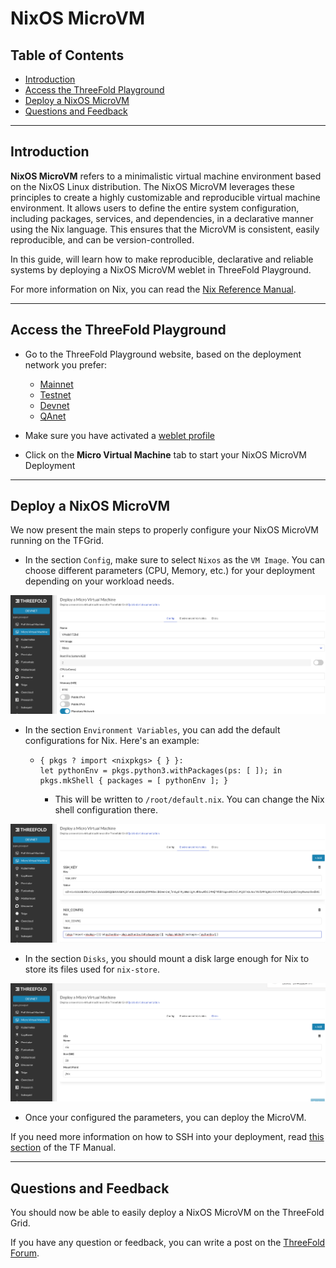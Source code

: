 <h1> NixOS MicroVM </h1>

<h2> Table of Contents </h2>

- [Introduction](#introduction)
- [Access the ThreeFold Playground](#access-the-threefold-playground)
- [Deploy a NixOS MicroVM](#deploy-a-nixos-microvm)
- [Questions and Feedback](#questions-and-feedback)

***

## Introduction

__NixOS MicroVM__ refers to a minimalistic virtual machine environment based on the NixOS Linux distribution.
The NixOS MicroVM leverages these principles to create a highly customizable and reproducible virtual machine environment. It allows users to define the entire system configuration, including packages, services, and dependencies, in a declarative manner using the Nix language. This ensures that the MicroVM is consistent, easily reproducible, and can be version-controlled.

In this guide, will learn how to make reproducible, declarative and reliable systems by deploying a NixOS MicroVM weblet in ThreeFold Playground.

For more information on Nix, you can read the [Nix Reference Manual](https://nixos.org/manual/nix/stable/).

***

## Access the ThreeFold Playground

* Go to the ThreeFold Playground website, based on the deployment network you prefer:
  * [Mainnet](https://play.grid.tf)
  * [Testnet](https://play.test.grid.tf)
  * [Devnet](https://play.dev.grid.tf)
  * [QAnet](https://play.qa.grid.tf)

* Make sure you have activated a [weblet profile](./weblets_profile_manager.md)

* Click on the **Micro Virtual Machine** tab to start your NixOS MicroVM Deployment

***

## Deploy a NixOS MicroVM

We now present the main steps to properly configure your NixOS MicroVM running on the TFGrid.

* In the section `Config`, make sure to select `Nixos` as the `VM Image`. You can choose different parameters (CPU, Memory, etc.) for your deployment depending on your workload needs. 

![](./img/nixos-micro1.png)

* In the section `Environment Variables`, you can add the default configurations for Nix. Here's an example:
  * ```
    { pkgs ? import <nixpkgs> { } }:
    let pythonEnv = pkgs.python3.withPackages(ps: [ ]); in pkgs.mkShell { packages = [ pythonEnv ]; }
    ```
    * This will be written to `/root/default.nix`. You can change the Nix shell configuration there.

![](./img/nixos-micro2.png)

* In the section `Disks`, you should mount a disk large enough for Nix to store its files used for `nix-store`.
  
![](./img/nixos-micro3.png)

* Once your configured the parameters, you can deploy the MicroVM.

If you need more information on how to SSH into your deployment, read [this section](../getstarted/ssh_guide/ssh_guide.md) of the TF Manual.

***

## Questions and Feedback

You should now be able to easily deploy a NixOS MicroVM on the ThreeFold Grid.

If you have any question or feedback, you can write a post on the [ThreeFold Forum](http://forum.threefold.io/).